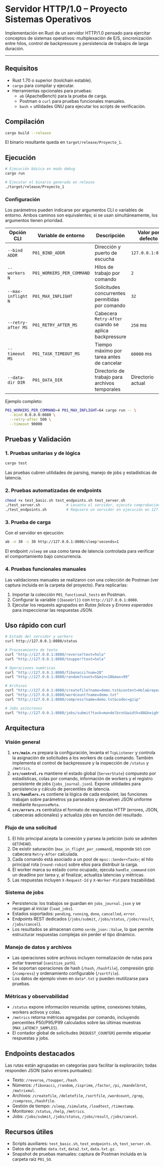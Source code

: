 # Servidor HTTP/1.0 – Proyecto Sistemas Operativos

Implementación en Rust de un servidor HTTP/1.0 pensado para ejercitar conceptos de sistemas operativos: multiplexación de E/S, sincronización entre hilos, control de backpressure y persistencia de trabajos de larga duración.

---

## Requisitos
- Rust 1.70 o superior (toolchain estable).
- `cargo` para compilar y ejecutar.
- Herramientas opcionales para pruebas:
  - `ab` (ApacheBench) para la prueba de carga.
  - Postman o `curl` para pruebas funcionales manuales.
  - `bash` + utilidades GNU para ejecutar los scripts de verificación.

## Compilación
```bash
cargo build --release
```
El binario resultante queda en `target/release/Proyecto_1`.

## Ejecución
```bash
# Ejecución básica en modo debug
cargo run

# Ejecutar el binario generado en release
./target/release/Proyecto_1
```

### Configuración
Los parámetros pueden indicarse por argumentos CLI o variables de entorno. Ambos caminos son equivalentes; si se usan simultáneamente, los argumentos tienen prioridad.

| Opción CLI          | Variable de entorno        | Descripción                                           | Valor por defecto      |
|---------------------|----------------------------|-------------------------------------------------------|------------------------|
| `--bind ADDR`       | `P01_BIND_ADDR`            | Dirección y puerto de escucha                         | `127.0.0.1:8080`       |
| `--workers N`       | `P01_WORKERS_PER_COMMAND`  | Hilos de trabajo por comando                          | `2`                    |
| `--max-inflight N`  | `P01_MAX_INFLIGHT`         | Solicitudes concurrentes permitidas por comando       | `32`                   |
| `--retry-after MS`  | `P01_RETRY_AFTER_MS`       | Cabecera `Retry-After` cuando se aplica backpressure  | `250` ms               |
| `--timeout MS`      | `P01_TASK_TIMEOUT_MS`      | Tiempo máximo por tarea antes de cancelar             | `60000` ms             |
| `--data-dir DIR`    | `P01_DATA_DIR`             | Directorio de trabajo para archivos temporales        | Directorio actual      |

Ejemplo completo:
```bash
P01_WORKERS_PER_COMMAND=4 P01_MAX_INFLIGHT=64 cargo run -- \
  --bind 0.0.0.0:8080 \
  --retry-after 500 \
  --timeout 90000
```

## Pruebas y Validación

### 1. Pruebas unitarias y de lógica
```bash
cargo test
```
Las pruebas cubren utilidades de parsing, manejo de jobs y estadísticas de latencia.

### 2. Pruebas automatizadas de endpoints
```bash
chmod +x test_basic.sh test_endpoints.sh test_server.sh
./test_server.sh            # Levanta el servidor, ejecuta comprobaciones y lo detiene
./test_endpoints.sh         # Requiere un servidor en ejecución en 127.0.0.1:8080
```

### 3. Prueba de carga
Con el servidor en ejecución:
```bash
ab -n 30 -c 30 http://127.0.0.1:8080/sleep?seconds=1
```
El endpoint `/sleep` se usa como tarea de latencia controlada para verificar el comportamiento bajo concurrencia.

### 4. Pruebas funcionales manuales
Las validaciones manuales se realizaron con una colección de Postman (ver captura incluida en la carpeta del proyecto). Para replicarlas:
1. Importar la colección `P01_functional_tests` en Postman.
2. Configurar la variable `{{baseUrl}}` con `http://127.0.0.1:8080`.
3. Ejecutar los requests agrupados en _Rutas felices_ y _Errores esperados_ para inspeccionar las respuestas JSON.

## Uso rápido con curl
```bash
# Estado del servidor y workers
curl http://127.0.0.1:8080/status

# Procesamiento de texto
curl "http://127.0.0.1:8080/reverse?text=hola"
curl "http://127.0.0.1:8080/toupper?text=hola"

# Operaciones numéricas
curl "http://127.0.0.1:8080/fibonacci?num=20"
curl "http://127.0.0.1:8080/random?count=5&min=10&max=99"

# Archivos
curl "http://127.0.0.1:8080/createfile?name=demo.txt&content=Hola&repeat=2"
curl "http://127.0.0.1:8080/wordcount?name=demo.txt"
curl "http://127.0.0.1:8080/compress?name=demo.txt&codec=gzip"

# Jobs asíncronos
curl "http://127.0.0.1:8080/jobs/submit?task=mandelbrot&width=80&height=40"
```

## Arquitectura

### Visión general
1. **`src/main.rs`** prepara la configuración, levanta el `TcpListener` y controla la asignación de solicitudes a los workers de cada comando. También implementa el control de backpressure y la inspección de `/status` y `/metrics`.
2. **`src/control.rs`** mantiene el estado global (`ServerState`) compuesto por estadísticas, colas por comando, información de workers y el registro persistente de jobs (`jobs_journal.json`). Expone utilidades para persistencia y cálculo de percentiles de latencia.
3. **`src/handlers.rs`** contiene la lógica de cada endpoint; las funciones trabajan sobre parámetros ya parseados y devuelven JSON uniforme mediante `ResponseMeta`.
4. **`src/errors.rs`** centraliza el formato de respuestas HTTP (errores, JSON, cabeceras adicionales) y actualiza jobs en función del resultado.

### Flujo de una solicitud
1. El hilo principal acepta la conexión y parsea la petición (solo se admiten `GET`/`HEAD`).  
2. De existir saturación (`max_in_flight_per_command`), responde `503` con cabecera `Retry-After` calculada.  
3. Cada comando está asociado a un pool de `mpsc::Sender<Task>`; el hilo principal rota (`round-robin`) sobre ellos para distribuir la carga.  
4. El worker marca su estado como ocupado, ejecuta `handle_command` con un deadline por tarea y, al finalizar, actualiza latencias y métricas.  
5. Las respuestas incluyen `X-Request-Id` y `X-Worker-Pid` para trazabilidad.

### Sistema de jobs
- Persistencia: los trabajos se guardan en `jobs_journal.json` y se recargan al iniciar (`load_jobs`).  
- Estados soportados: `pending`, `running`, `done`, `cancelled`, `error`.  
- Endpoints REST dedicados (`/jobs/submit`, `/jobs/status`, `/jobs/result`, `/jobs/cancel`).  
- Los resultados se almacenan como `serde_json::Value`, lo que permite estructurar respuestas complejas sin perder el tipo dinámico.

### Manejo de datos y archivos
- Las operaciones sobre archivos incluyen normalización de rutas para evitar traversal (`sanitize_path`).  
- Se soportan operaciones de hash (`/hash`, `/hashfile`), compresión gzip (`/compress`) y ordenamiento configurable (`/sortfile`).  
- Los datos de ejemplo viven en `data*.txt` y pueden reutilizarse para pruebas.

### Métricas y observabilidad
- `/status` expone información resumida: uptime, conexiones totales, workers activos y colas.  
- `/metrics` retorna métricas agregadas por comando, incluyendo percentiles P50/P95/P99 calculados sobre las últimas muestras (`MAX_LATENCY_SAMPLES`).  
- El contador global de solicitudes (`REQUEST_COUNTER`) permite etiquetar respuestas y jobs.

## Endpoints destacados
Las rutas están agrupadas en categorías para facilitar la exploración; todas responden JSON (salvo errores puntuales):
- Texto: `/reverse`, `/toupper`, `/hash`.
- Números: `/fibonacci`, `/random`, `/isprime`, `/factor`, `/pi`, `/mandelbrot`, `/matrixmul`.
- Archivos: `/createfile`, `/deletefile`, `/sortfile`, `/wordcount`, `/grep`, `/compress`, `/hashfile`.
- Gestión de tiempo: `/sleep`, `/simulate`, `/loadtest`, `/timestamp`.
- Monitoreo: `/status`, `/help`, `/metrics`.
- Jobs: `/jobs/submit`, `/jobs/status`, `/jobs/result`, `/jobs/cancel`.

## Recursos útiles
- Scripts auxiliares: `test_basic.sh`, `test_endpoints.sh`, `test_server.sh`.
- Datos de prueba: `data.txt`, `data2.txt`, `data.txt.gz`.
- Snapshot de pruebas manuales: captura de Postman incluida en la carpeta raíz `P01_SO`.

